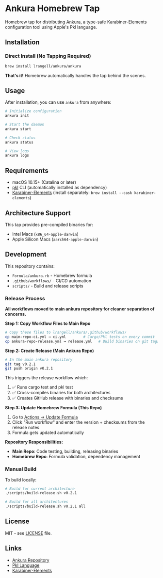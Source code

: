 # Ankura Homebrew Tap

Homebrew tap for distributing [Ankura](https://github.com/lrangell/ankura), a type-safe Karabiner-Elements configuration tool using Apple's Pkl language.

## Installation

### Direct Install (No Tapping Required)

```bash
brew install lrangell/ankura/ankura
```

**That's it!** Homebrew automatically handles the tap behind the scenes.

## Usage

After installation, you can use `ankura` from anywhere:

```bash
# Initialize configuration
ankura init

# Start the daemon
ankura start

# Check status
ankura status

# View logs
ankura logs
```

## Requirements

- macOS 10.15+ (Catalina or later)
- [pkl](https://pkl-lang.org) CLI (automatically installed as dependency)
- [Karabiner-Elements](https://karabiner-elements.pqrs.org/) (install separately: `brew install --cask karabiner-elements`)

## Architecture Support

This tap provides pre-compiled binaries for:
- Intel Macs (`x86_64-apple-darwin`)
- Apple Silicon Macs (`aarch64-apple-darwin`)

## Development

This repository contains:
- `Formula/ankura.rb` - Homebrew formula
- `.github/workflows/` - CI/CD automation
- `scripts/` - Build and release scripts

### Release Process

**All workflows moved to main ankura repository for cleaner separation of concerns.**

**Step 1: Copy Workflow Files to Main Repo**
```bash
# Copy these files to lrangell/ankura/.github/workflows/
cp main-repo-ci.yml → ci.yml        # Cargo/Pkl tests on every commit
cp ankura-repo-release.yml → release.yml   # Build binaries on git tags
```

**Step 2: Create Release (Main Ankura Repo)**
```bash
# In the main ankura repository  
git tag v0.2.1
git push origin v0.2.1
```

This triggers the release workflow which:
1. ✅ Runs cargo test and pkl test
2. ✅ Cross-compiles binaries for both architectures
3. ✅ Creates GitHub release with binaries and checksums

**Step 3: Update Homebrew Formula (This Repo)**
1. Go to [Actions → Update Formula](https://github.com/lrangell/homebrew-ankura/actions)
2. Click "Run workflow" and enter the version + checksums from the release notes
3. Formula gets updated automatically

**Repository Responsibilities:**
- **Main Repo**: Code testing, building, releasing binaries
- **Homebrew Repo**: Formula validation, dependency management

### Manual Build

To build locally:

```bash
# Build for current architecture
./scripts/build-release.sh v0.2.1

# Build for all architectures
./scripts/build-release.sh v0.2.1 all
```

## License

MIT - see [LICENSE](LICENSE) file.

## Links

- [Ankura Repository](https://github.com/lrangell/ankura)
- [Pkl Language](https://pkl-lang.org)
- [Karabiner-Elements](https://karabiner-elements.pqrs.org/)